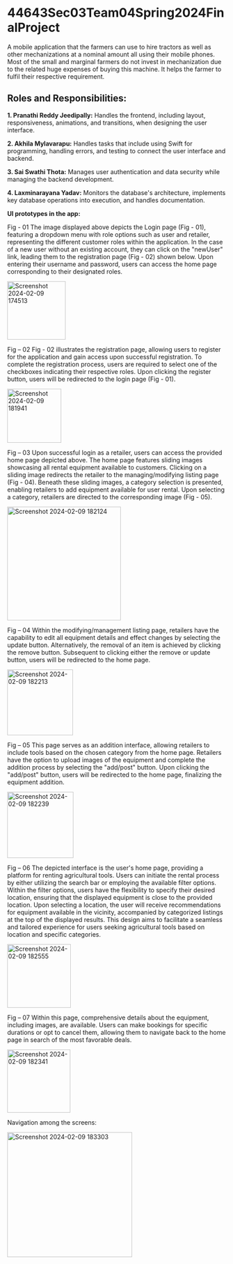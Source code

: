 # 44643Sec03Team04Spring2024FinalProject

A mobile application that the farmers can use to hire tractors as well as other mechanizations at a nominal amount all using their mobile phones. Most of the small and marginal farmers do not invest in mechanization due to the related huge expenses of buying this machine. It helps the farmer to fulfil their respective requirement.

## Roles and Responsibilities:

**1. Pranathi Reddy Jeedipally:** Handles the frontend, including layout, responsiveness, animations, and transitions, when designing the user interface.

**2. Akhila Mylavarapu:** Handles tasks that include using Swift for programming, handling errors, and testing to connect the user interface and backend.

**3. Sai Swathi Thota:** Manages user authentication and data security while managing the backend development.

**4. Laxminarayana Yadav:** Monitors the database's architecture, implements key database operations into execution, and handles documentation.

**UI prototypes in the app:**

Fig - 01
The image displayed above depicts the Login page (Fig - 01), featuring a dropdown menu with role options such as user and retailer, representing the different customer roles within the application.
In the case of a new user without an existing account, they can click on the "newUser" link, leading them to the registration page (Fig - 02) shown below.
Upon entering their username and password, users can access the home page corresponding to their designated roles.

<img width="134" alt="Screenshot 2024-02-09 174513" src="https://github.com/S567071/44643Sec03Team04Spring2024FinalProject/assets/142835935/68c2c2ac-99b9-4aee-ac54-2dbaf3c3d32f">

Fig – 02
Fig - 02 illustrates the registration page, allowing users to register for the application and gain access upon successful registration. 
To complete the registration process, users are required to select one of the checkboxes indicating their respective roles.
Upon clicking the register button, users will be redirected to the login page (Fig - 01).

<img width="124" alt="Screenshot 2024-02-09 181941" src="https://github.com/S567071/44643Sec03Team04Spring2024FinalProject/assets/142835935/c3b140bf-63ae-49e4-9819-9c06460b48ba">

 
Fig – 03
Upon successful login as a retailer, users can access the provided home page depicted above. The home page features sliding images showcasing all rental equipment available to customers.
Clicking on a sliding image redirects the retailer to the managing/modifying listing page (Fig - 04).
Beneath these sliding images, a category selection is presented, enabling retailers to add equipment available for user rental. Upon selecting a category, retailers are directed to the corresponding image (Fig - 05).

<img width="261" alt="Screenshot 2024-02-09 182124" src="https://github.com/S567071/44643Sec03Team04Spring2024FinalProject/assets/142835935/1a83d8c7-2d90-4a66-aad1-5a84cd140c30">

 
Fig – 04
Within the modifying/management listing page, retailers have the capability to edit all equipment details and effect changes by selecting the update button.
Alternatively, the removal of an item is achieved by clicking the remove button. Subsequent to clicking either the remove or update button, users will be redirected to the home page.

<img width="151" alt="Screenshot 2024-02-09 182213" src="https://github.com/S567071/44643Sec03Team04Spring2024FinalProject/assets/142835935/7a2b8c2a-9d37-4c4f-af8a-d7315f51bdf1">

 
Fig – 05
This page serves as an addition interface, allowing retailers to include tools based on the chosen category from the home page. 
Retailers have the option to upload images of the equipment and complete the addition process by selecting the "add/post" button. 
Upon clicking the "add/post" button, users will be redirected to the home page, finalizing the equipment addition.

<img width="152" alt="Screenshot 2024-02-09 182239" src="https://github.com/S567071/44643Sec03Team04Spring2024FinalProject/assets/142835935/dbd327ee-1257-4ff0-b57a-528aa21c793a">

Fig – 06
The depicted interface is the user's home page, providing a platform for renting agricultural tools. Users can initiate the rental process by either utilizing the search bar or employing the available filter options. Within the filter options, users have the flexibility to specify their desired location, ensuring that the displayed equipment is close to the provided location.
Upon selecting a location, the user will receive recommendations for equipment available in the vicinity, accompanied by categorized listings at the top of the displayed results. 
This design aims to facilitate a seamless and tailored experience for users seeking agricultural tools based on location and specific categories.

<img width="146" alt="Screenshot 2024-02-09 182555" src="https://github.com/S567071/44643Sec03Team04Spring2024FinalProject/assets/142835935/8c7b8d60-51a5-4f7d-b7b5-e70e95eaa370">


Fig – 07
Within this page, comprehensive details about the equipment, including images, are available. 
Users can make bookings for specific durations or opt to cancel them, allowing them to navigate back to the home page in search of the most favorable deals.

<img width="145" alt="Screenshot 2024-02-09 182341" src="https://github.com/S567071/44643Sec03Team04Spring2024FinalProject/assets/142835935/b7a8a037-adcc-49f4-8a3b-91298ec54921">


Navigation among the screens:

<img width="287" alt="Screenshot 2024-02-09 183303" src="https://github.com/S567071/44643Sec03Team04Spring2024FinalProject/assets/142835935/aeafb72a-56a6-4a8b-a183-beda59d50470">


 





